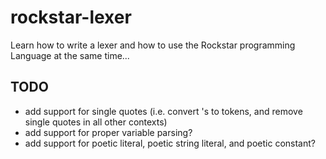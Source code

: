 # rockstar-lexer
Learn how to write a lexer and how to use the Rockstar programming Language at the same time...

## TODO

* add support for single quotes (i.e. convert <identifier>'s to <identifier><IS> tokens, and remove single quotes in all other contexts)
* add support for proper variable parsing?
* add support for poetic literal, poetic string literal, and poetic constant?
